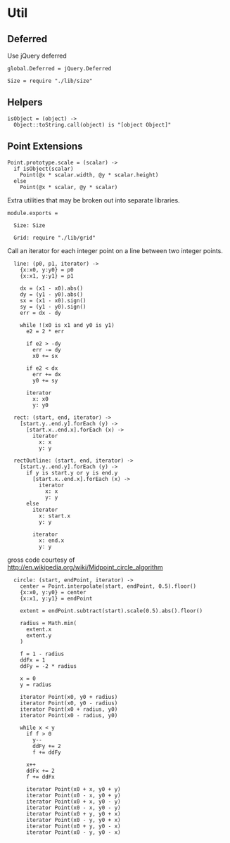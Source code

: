 Util
====

Deferred
--------

Use jQuery deferred

    global.Deferred = jQuery.Deferred

    Size = require "./lib/size"

Helpers
-------

    isObject = (object) ->
      Object::toString.call(object) is "[object Object]"

Point Extensions
----------------

    Point.prototype.scale = (scalar) ->
      if isObject(scalar)
        Point(@x * scalar.width, @y * scalar.height)
      else
        Point(@x * scalar, @y * scalar)

Extra utilities that may be broken out into separate libraries.

    module.exports =

      Size: Size

      Grid: require "./lib/grid"

Call an iterator for each integer point on a line between two integer points.

      line: (p0, p1, iterator) ->
        {x:x0, y:y0} = p0
        {x:x1, y:y1} = p1

        dx = (x1 - x0).abs()
        dy = (y1 - y0).abs()
        sx = (x1 - x0).sign()
        sy = (y1 - y0).sign()
        err = dx - dy

        while !(x0 is x1 and y0 is y1)
          e2 = 2 * err

          if e2 > -dy
            err -= dy
            x0 += sx

          if e2 < dx
            err += dx
            y0 += sy

          iterator
            x: x0
            y: y0

      rect: (start, end, iterator) ->
        [start.y..end.y].forEach (y) ->
          [start.x..end.x].forEach (x) ->
            iterator
              x: x
              y: y

      rectOutline: (start, end, iterator) ->
        [start.y..end.y].forEach (y) ->
          if y is start.y or y is end.y
            [start.x..end.x].forEach (x) ->
              iterator
                x: x
                y: y
          else
            iterator
              x: start.x
              y: y

            iterator
              x: end.x
              y: y

gross code courtesy of http://en.wikipedia.org/wiki/Midpoint_circle_algorithm

      circle: (start, endPoint, iterator) ->
        center = Point.interpolate(start, endPoint, 0.5).floor()
        {x:x0, y:y0} = center
        {x:x1, y:y1} = endPoint

        extent = endPoint.subtract(start).scale(0.5).abs().floor()

        radius = Math.min(
          extent.x
          extent.y
        )

        f = 1 - radius
        ddFx = 1
        ddFy = -2 * radius

        x = 0
        y = radius

        iterator Point(x0, y0 + radius)
        iterator Point(x0, y0 - radius)
        iterator Point(x0 + radius, y0)
        iterator Point(x0 - radius, y0)

        while x < y
          if f > 0
            y--
            ddFy += 2
            f += ddFy

          x++
          ddFx += 2
          f += ddFx

          iterator Point(x0 + x, y0 + y)
          iterator Point(x0 - x, y0 + y)
          iterator Point(x0 + x, y0 - y)
          iterator Point(x0 - x, y0 - y)
          iterator Point(x0 + y, y0 + x)
          iterator Point(x0 - y, y0 + x)
          iterator Point(x0 + y, y0 - x)
          iterator Point(x0 - y, y0 - x)
